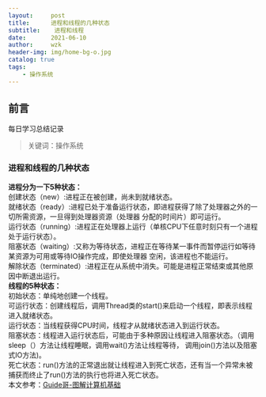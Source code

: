 ```yaml
---
layout:     post
title:     	进程和线程的几种状态
subtitle:    进程和线程
date:       2021-06-10
author:     wzk
header-img: img/home-bg-o.jpg
catalog: true
tags:
    - 操作系统
---
```


## 前言

每日学习总结记录

>关键词：操作系统

### 进程和线程的几种状态
**进程分为一下5种状态：**  
创建状态（new）:进程正在被创建，尚未到就绪状态。  
就绪状态（ready）:进程已处于准备运行状态，即进程获得了除了处理器之外的一切所需资源，一旦得到处理器资源（处理器
分配的时间片）即可运行。  
运行状态（running）:进程正在处理器上运行（单核CPU下任意时刻只有一个进程处于运行状态）。    
阻塞状态（waiting）:又称为等待状态，进程正在等待某一事件而暂停运行如等待某资源为可用或等待IO操作完成，即使处理器
空闲，该进程也不能运行。  
解除状态（terminated）:进程正在从系统中消失。可能是进程正常结束或其他原因中断退出运行。  
**线程的5种状态：**  
初始状态：单纯地创建一个线程。  
可运行状态：创建线程后，调用Thread类的start()来启动一个线程，即表示线程进入就绪状态。  
运行状态：当线程获得CPU时间，线程才从就绪状态进入到运行状态。  
阻塞状态：线程进入运行状态后，可能由于多种原因让线程进入阻塞状态。（调用sleep（）方法让线程睡眠，调用wait()方法让线程等待，
调用join()方法以及阻塞式IO方法)。  
死亡状态：run()方法的正常退出就让线程进入到死亡状态，还有当一个异常未被捕获而终止了run()方法的执行也将进入死亡状态。  
本文参考：[Guide哥-图解计算机基础](https://snailclimb.gitee.io/javaguide/#/docs/operating-system/basis)    


 

